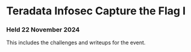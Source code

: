 # Teradata Infosec Capture the Flag I

###  Held 22 November 2024

This includes the challenges and writeups for the event.
